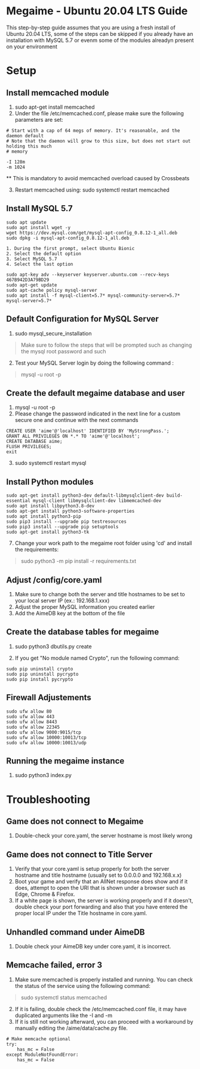 # Megaime - Ubuntu 20.04 LTS Guide
This step-by-step guide assumes that you are using a fresh install of Ubuntu 20.04 LTS, some of the steps can be skipped if you already have an installation with MySQL 5.7 or evenm some of the modules alreadyn present on your environment

# Setup
## Install memcached module
1. sudo apt-get install memcached
2. Under the file /etc/memcached.conf, please make sure the following parameters are set:

```
# Start with a cap of 64 megs of memory. It's reasonable, and the daemon default
# Note that the daemon will grow to this size, but does not start out holding this much
# memory

-I 128m
-m 1024
```

** This is mandatory to avoid memcached overload caused by Crossbeats

3. Restart memcached using:  sudo systemctl restart memcached

## Install MySQL 5.7
```
sudo apt update
sudo apt install wget -y
wget https://dev.mysql.com/get/mysql-apt-config_0.8.12-1_all.deb
sudo dpkg -i mysql-apt-config_0.8.12-1_all.deb
```
    1. During the first prompt, select Ubuntu Bionic
    2. Select the default option
    3. Select MySQL 5.7
    4. Select the last option
```
sudo apt-key adv --keyserver keyserver.ubuntu.com --recv-keys 467B942D3A79BD29
sudo apt-get update
sudo apt-cache policy mysql-server
sudo apt install -f mysql-client=5.7* mysql-community-server=5.7* mysql-server=5.7*
```

## Default Configuration for MySQL Server
1. sudo mysql_secure_installation
> Make sure to follow the steps that will be prompted such as changing the mysql root password and such

2. Test your MySQL Server login by doing the following command :
> mysql -u root -p

## Create the default megaime database and user
1. mysql -u root -p
2. Please change the password indicated in the next line for a custom secure one and continue with the next commands

```
CREATE USER 'aime'@'localhost' IDENTIFIED BY 'MyStrongPass.';
GRANT ALL PRIVILEGES ON *.* TO 'aime'@'localhost'; 
CREATE DATABASE aime;
FLUSH PRIVILEGES;
exit
```

3. sudo systemctl restart mysql

## Install Python modules
```
sudo apt-get install python3-dev default-libmysqlclient-dev build-essential mysql-client libmysqlclient-dev libmemcached-dev
sudo apt install libpython3.8-dev
sudo apt-get install python3-software-properties
sudo apt install python3-pip
sudo pip3 install --upgrade pip testresources
sudo pip3 install --upgrade pip setuptools
sudo apt-get install python3-tk
```
7. Change your work path to the megaime root folder using 'cd' and install the requirements:
> sudo python3 -m pip install -r requirements.txt

## Adjust /config/core.yaml
1. Make sure to change both the server and title hostnames to be set to your local server IP (ex.: 192.168.1.xxx)
2. Adjust the proper MySQL information you created earlier
3. Add the AimeDB key at the bottom of the file

## Create the database tables for megaime
1. sudo python3 dbutils.py create

2. If you get "No module named Crypto", run the following command:
```
sudo pip uninstall crypto
sudo pip uninstall pycrypto
sudo pip install pycrypto
```

## Firewall Adjustements 
```
sudo ufw allow 80
sudo ufw allow 443
sudo ufw allow 8443
sudo ufw allow 22345
sudo ufw allow 9000:9015/tcp
sudo ufw allow 10000:10013/tcp
sudo ufw allow 10000:10013/udp
```

## Running the megaime instance
1. sudo python3 index.py

# Troubleshooting

## Game does not connect to Megaime
1. Double-check your core.yaml, the server hostname is most likely wrong

## Game does not connect to Title Server
1. Verify that your core.yaml is setup properly for both the server hostname and title hostname (usually set to 0.0.0.0 and 192.168.x.x)
2. Boot your game and verify that an AllNet response does show and if it does, attempt to open the URI that is shown under a browser such as Edge, Chrome & Firefox.
3. If a white page is shown, the server is working properly and if it doesn't, double check your port forwarding and also that you have entered the proper local IP under the Title hostname in core.yaml.

## Unhandled command under AimeDB
1. Double check your AimeDB key under core.yaml, it is incorrect.

## Memcache failed, error 3
1. Make sure memcached is properly installed and running. You can check the status of the service using the following command:
> sudo systemctl status memcached
2. If it is failing, double check the /etc/memcached.conf file, it may have duplicated arguments like the -I and -m
3. If it is still not working afterward, you can proceed with a workaround by manually editing the /aime/data/cache.py file.
```
# Make memcache optional
try:
    has_mc = False
except ModuleNotFoundError:
    has_mc = False
```
